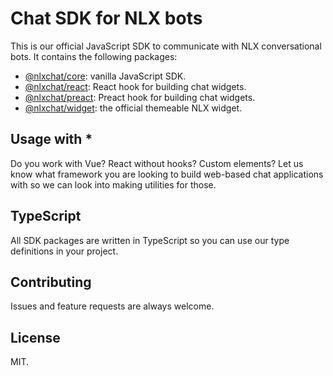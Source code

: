 # Chat SDK for NLX bots

This is our official JavaScript SDK to communicate with NLX conversational bots. It contains the following packages:
* [@nlxchat/core](https://www.npmjs.com/package/@nlxchat/core): vanilla JavaScript SDK.
* [@nlxchat/react](https://www.npmjs.com/package/@nlxchat/react): React hook for building chat widgets.
* [@nlxchat/preact](https://www.npmjs.com/package/@nlxchat/preact): Preact hook for building chat widgets.
* [@nlxchat/widget](https://www.npmjs.com/package/@nlxchat/widget): the official themeable NLX widget.

## Usage with \*

Do you work with Vue? React without hooks? Custom elements? Let us know what framework you are looking to build web-based chat applications with so we can look into making utilities for those.

## TypeScript

All SDK packages are written in TypeScript so you can use our type definitions in your project.

## Contributing

Issues and feature requests are always welcome.

## License

MIT.
